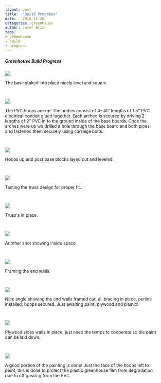 ```yaml
---
layout: post
title:  "Build Progress"
date:   2015-11-26
categories: greenhouse
author: Jared Elza
tags: 
- greenhouse
- build
- progress
---
```


##### Greenhouse Build Progress

[![](http://imgur.com/mZW8nldl.jpg)](http://imgur.com/mZW8nld.jpg)

The base staked into place nicely level and square

<br>

[![](http://i.imgur.com/2tJadGN.jpg)](http://i.imgur.com/2tJadGN.jpg)

The PVC hoops are up! The arches consist of 4- 40' lengths of 1.5" PVC electrical conduit glued together. Each arched is secured by driving 2' lengths of 2" PVC in to the ground inside of the base boards. Once the arches were up we drilled a hole through the base board and both pipes and fastened them securely using carraige bolts.

<br>

[![](http://i.imgur.com/U960iWa.jpg)](http://i.imgur.com/U960iWa.jpg)

Hoops up and post base blocks layed out and leveled.

<br>

[![](http://i.imgur.com/fP4E2uA.jpg)](http://i.imgur.com/fP4E2uA.jpg)

Testing the truss design for proper fit...

<br>

[![](http://i.imgur.com/SV5KHUx.jpg)](http://i.imgur.com/SV5KHUx.jpg)

Truss's in place.

<br>

[![](http://i.imgur.com/R1jH9m2.jpg)](http://i.imgur.com/R1jH9m2.jpg)

Another shot showing inside space.

<br>

[![](http://i.imgur.com/EoPTeC1.jpg)](http://i.imgur.com/EoPTeC1.jpg)

Framing the end walls.

<br>

[![](http://i.imgur.com/K76eQ2X.jpg)](http://i.imgur.com/K76eQ2X.jpg)

Nice angle showing the end walls framed out, all bracing in place, perlins installed, hoops secured. Just awaiting paint, plywood and plastic!

<br>

[![](http://i.imgur.com/jv9lIjN.jpg)](http://i.imgur.com/jv9lIjN.jpg)

Plywood sides walls in place, just need the temps to cooperate so the paint can be laid down. 

<br>

[![](http://i.imgur.com/C6PYXOcl.jpg)](http://i.imgur.com/C6PYXOc.jpg)

A good portion of the painting is done! Just the face of the hoops left to paint, this is done to protect the plastic greenhouse film from degradation due to off gassing from the PVC. 




